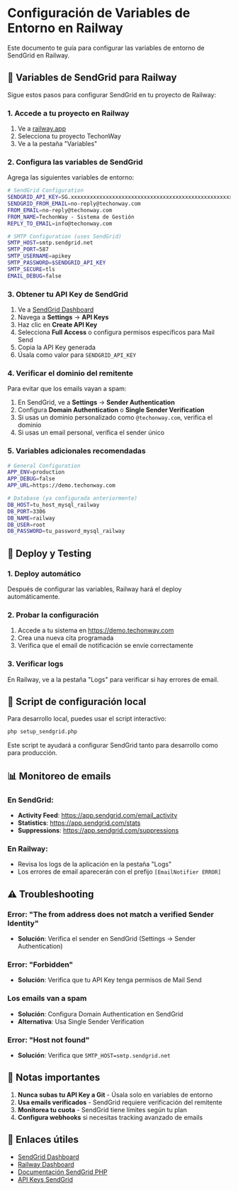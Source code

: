 # Configuración de Variables de Entorno en Railway

Este documento te guía para configurar las variables de entorno de SendGrid en Railway.

## 📧 Variables de SendGrid para Railway

Sigue estos pasos para configurar SendGrid en tu proyecto de Railway:

### 1. Accede a tu proyecto en Railway
1. Ve a [railway.app](https://railway.app)
2. Selecciona tu proyecto TechonWay
3. Ve a la pestaña "Variables"

### 2. Configura las variables de SendGrid

Agrega las siguientes variables de entorno:

```bash
# SendGrid Configuration
SENDGRID_API_KEY=SG.xxxxxxxxxxxxxxxxxxxxxxxxxxxxxxxxxxxxxxxxxxxxxxxxxxxxxxxxxxxxxxxxxx
SENDGRID_FROM_EMAIL=no-reply@techonway.com
FROM_EMAIL=no-reply@techonway.com
FROM_NAME=TechonWay - Sistema de Gestión
REPLY_TO_EMAIL=info@techonway.com

# SMTP Configuration (uses SendGrid)
SMTP_HOST=smtp.sendgrid.net
SMTP_PORT=587
SMTP_USERNAME=apikey
SMTP_PASSWORD=$SENDGRID_API_KEY
SMTP_SECURE=tls
EMAIL_DEBUG=false
```

### 3. Obtener tu API Key de SendGrid

1. Ve a [SendGrid Dashboard](https://app.sendgrid.com/)
2. Navega a **Settings** → **API Keys**
3. Haz clic en **Create API Key**
4. Selecciona **Full Access** o configura permisos específicos para Mail Send
5. Copia la API Key generada
6. Úsala como valor para `SENDGRID_API_KEY`

### 4. Verificar el dominio del remitente

Para evitar que los emails vayan a spam:

1. En SendGrid, ve a **Settings** → **Sender Authentication**
2. Configura **Domain Authentication** o **Single Sender Verification**
3. Si usas un dominio personalizado como `@techonway.com`, verifica el dominio
4. Si usas un email personal, verifica el sender único

### 5. Variables adicionales recomendadas

```bash
# General Configuration
APP_ENV=production
APP_DEBUG=false
APP_URL=https://demo.techonway.com

# Database (ya configurada anteriormente)
DB_HOST=tu_host_mysql_railway
DB_PORT=3306
DB_NAME=railway
DB_USER=root
DB_PASSWORD=tu_password_mysql_railway
```

## 🚀 Deploy y Testing

### 1. Deploy automático
Después de configurar las variables, Railway hará el deploy automáticamente.

### 2. Probar la configuración
1. Accede a tu sistema en https://demo.techonway.com
2. Crea una nueva cita programada
3. Verifica que el email de notificación se envíe correctamente

### 3. Verificar logs
En Railway, ve a la pestaña "Logs" para verificar si hay errores de email.

## 🔧 Script de configuración local

Para desarrollo local, puedes usar el script interactivo:

```bash
php setup_sendgrid.php
```

Este script te ayudará a configurar SendGrid tanto para desarrollo como para producción.

## 📊 Monitoreo de emails

### En SendGrid:
- **Activity Feed**: https://app.sendgrid.com/email_activity
- **Statistics**: https://app.sendgrid.com/stats
- **Suppressions**: https://app.sendgrid.com/suppressions

### En Railway:
- Revisa los logs de la aplicación en la pestaña "Logs"
- Los errores de email aparecerán con el prefijo `[EmailNotifier ERROR]`

## ⚠️ Troubleshooting

### Error: "The from address does not match a verified Sender Identity"
- **Solución**: Verifica el sender en SendGrid (Settings → Sender Authentication)

### Error: "Forbidden"
- **Solución**: Verifica que tu API Key tenga permisos de Mail Send

### Los emails van a spam
- **Solución**: Configura Domain Authentication en SendGrid
- **Alternativa**: Usa Single Sender Verification

### Error: "Host not found"
- **Solución**: Verifica que `SMTP_HOST=smtp.sendgrid.net`

## 📝 Notas importantes

1. **Nunca subas tu API Key a Git** - Úsala solo en variables de entorno
2. **Usa emails verificados** - SendGrid requiere verificación del remitente
3. **Monitorea tu cuota** - SendGrid tiene límites según tu plan
4. **Configura webhooks** si necesitas tracking avanzado de emails

## 🔗 Enlaces útiles

- [SendGrid Dashboard](https://app.sendgrid.com/)
- [Railway Dashboard](https://railway.app)
- [Documentación SendGrid PHP](https://docs.sendgrid.com/for-developers/sending-email/php)
- [API Keys SendGrid](https://app.sendgrid.com/settings/api_keys)
